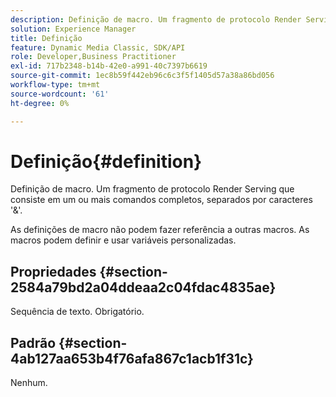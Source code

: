 ```yaml
---
description: Definição de macro. Um fragmento de protocolo Render Serving que consiste em um ou mais comandos completos, separados por caracteres '&'.
solution: Experience Manager
title: Definição
feature: Dynamic Media Classic, SDK/API
role: Developer,Business Practitioner
exl-id: 717b2348-b14b-42e0-a991-40c7397b6619
source-git-commit: 1ec8b59f442eb96c6c3f5f1405d57a38a86bd056
workflow-type: tm+mt
source-wordcount: '61'
ht-degree: 0%

---
```


# Definição{#definition}

Definição de macro. Um fragmento de protocolo Render Serving que consiste em um ou mais comandos completos, separados por caracteres &#39;&amp;&#39;.

As definições de macro não podem fazer referência a outras macros. As macros podem definir e usar variáveis personalizadas.

## Propriedades {#section-2584a79bd2a04ddeaa2c04fdac4835ae}

Sequência de texto. Obrigatório.

## Padrão {#section-4ab127aa653b4f76afa867c1acb1f31c}

Nenhum.
